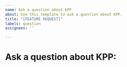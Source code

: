 ```yaml
---
name: Ask a question about KPP
about: Use this template to ask a question about KPP.
title: "[FEATURE REQUEST]"
labels: question
assignees: ''

---
```


# Ask a question about KPP:
